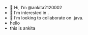 - 👋 Hi, I’m @ankita2120002
- 👀 I’m interested in .
- 💞️ I’m looking to collaborate on .java.
- hello
- this is ankita
